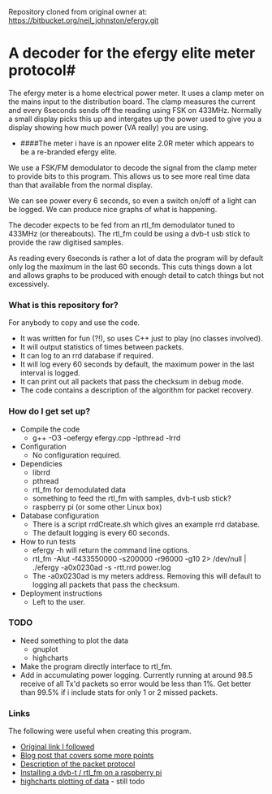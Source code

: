 Repository cloned from original owner at: https://bitbucket.org/neil_johnston/efergy.git

# A decoder for the efergy elite meter protocol#
The efergy meter is a home electrical power meter. It uses a clamp meter on the mains input to the distribution board. The clamp measures the current and every 6seconds sends off the reading using FSK on 433MHz. Normally a small display picks this up and intergates up the power used to give you a display showing how much power (VA really) you are using.

* ####The meter i have is an npower elite 2.0R meter which appears to be a re-branded efergy elite.

We use a FSK/FM demodulator to decode the signal from the clamp meter to provide bits to this program. This allows us to see more real time data than that available from the normal display. 

We can see power every 6 seconds, so even a switch on/off of a light can be logged. We can produce nice graphs of what is happening.

The decoder expects to be fed from an rtl_fm demodulator tuned to 433MHz (or
thereabouts). The rtl_fm could be using a dvb-t usb stick to provide the 
raw digitised samples.

As reading every 6seconds is rather a lot of data the program will by default only log the maximum in the last 60 seconds. This cuts things down a lot and allows graphs to be produced with enough detail to catch things but not excessively.

### What is this repository for? ###
For anybody to copy and use the code.

* It was written for fun (?!), so uses C++ just to play (no classes involved).
* It will output statistics of times between packets.
* It can log to an rrd database if required.
* It will log every 60 seconds by default, the maximum power in the last interval is logged.
* It can print out all packets that pass the checksum in debug mode.
* The code contains a description of the algorithm for packet recovery.

### How do I get set up? ###

* Compile the code
    * g++ -O3 -oefergy efergy.cpp -lpthread -lrrd
* Configuration
    * No configuration required.
* Dependicies
    * librrd
    * pthread
    * rtl_fm for demodulated data
    * something to feed the rtl_fm with samples, dvb-t usb stick?
    * raspberry pi (or some other Linux box)
* Database configuration
    * There is a script rrdCreate.sh which gives an example rrd database.
    * The default logging is every 60 seconds.
* How to run tests
    * efergy -h will return the command line options.
    * rtl_fm -Alut -f433550000 -s200000 -r96000 -g10 2> /dev/null | ./efergy -a0x0230ad -s -rtt.rrd power.log
    * The -a0x0230ad is my meters address. Removing this will default to logging all packets that pass the checksum.
* Deployment instructions
    * Left to the user.

### TODO ###
* Need something to plot the data
    * gnuplot
    * highcharts
* Make the program directly interface to rtl_fm.
* Add in accumulating power logging. Currently running at around 98.5 receive of all Tx'd packets so error would be less than 1%. Get better than 99.5% if i include stats for only 1 or 2 missed packets.

### Links ###
The following were useful when creating this program.

* [Original link I followed](http://rtlsdr-dongle.blogspot.com.au/2013/11/finally-complete-working-prototype-of.html?) 
* [Blog post that covers some more points](http://goughlui.com/?p=5109)
* [Description of the packet protocol](http://electrohome.pbworks.com/w/page/34379858/Efergy-Elite-Wireless-Meter-Hack)
* [Installing a dvb-t / rtl_fm on a raspberry pi](http://zr6aic.blogspot.co.uk/2013/02/setting-up-my-raspberry-pi-as-sdr-server.html)
* [highcharts plotting of data](http://blog.tafkas.net/2012/10/03/gathering-and-charting-temperatures-using-rrdtool-and-highcharts/) - still todo

